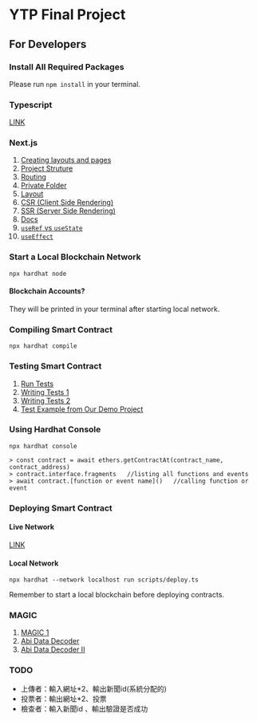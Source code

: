 # YTP Final Project

## For Developers

### Install All Required Packages
Please run `npm install` in your terminal.

### Typescript
[LINK](https://hardhat.org/hardhat-runner/docs/guides/typescript)

### Next.js
1. [Creating layouts and pages](https://nextjs.org/learn/dashboard-app/creating-layouts-and-pages)
2. [Project Struture](https://www.youtube.com/watch?v=FmerxXWD66g&list=PLC3y8-rFHvwjOKd6gdf4QtV1uYNiQnruI&index=3)
3. [Routing](https://www.youtube.com/watch?v=Vm7qM1wmXwE&list=PLC3y8-rFHvwjOKd6gdf4QtV1uYNiQnruI&index=5)
4. [Private Folder](https://www.youtube.com/watch?v=nQKtuiccMLs&list=PLC3y8-rFHvwjOKd6gdf4QtV1uYNiQnruI&index=12)
5. [Layout](https://www.youtube.com/watch?v=f93g238p9tM&list=PLC3y8-rFHvwjOKd6gdf4QtV1uYNiQnruI&index=14)
6. [CSR (Client Side Rendering)](https://www.youtube.com/watch?v=OXrNQPhzH84&list=PLC3y8-rFHvwjOKd6gdf4QtV1uYNiQnruI&index=46)
7. [SSR (Server Side Rendering)](https://www.youtube.com/watch?v=3e017ih7pOA&list=PLC3y8-rFHvwjOKd6gdf4QtV1uYNiQnruI&index=47)
8. [Docs](https://nextjs.org/docs)
9. [`useRef` vs `useState`](https://medium.com/web-development-with-sumit/useref-vs-usestate-in-react-330539025245)
10. [`useEffect`](https://hackmd.io/@Heidi-Liu/note-fe302-hooks-useeffect)


### Start a Local Blockchain Network
```
npx hardhat node
```
#### Blockchain Accounts?
They will be printed in your terminal after starting local network.

### Compiling Smart Contract
```
npx hardhat compile
```

### Testing Smart Contract
1. [Run Tests](https://hardhat.org/tutorial/debugging-with-hardhat-network)
2. [Writing Tests 1](https://hardhat.org/hardhat-runner/docs/getting-started)
3. [Writing Tests 2](https://hardhat.org/hardhat-runner/docs/guides/tasks-and-scripts)
4. [Test Example from Our Demo Project](https://github.com/YTP-GurasBottomTeeth/ytp-demo/blob/master/test/election.js)

### Using Hardhat Console
```
npx hardhat console

> const contract = await ethers.getContractAt(contract_name, contract_address)
> contract.interface.fragments   //listing all functions and events
> await contract.[function or event name]()   //calling function or event
```

### Deploying Smart Contract

#### Live Network
[LINK](https://hardhat.org/tutorial/deploying-to-a-live-network)

#### Local Network
```
npx hardhat --network localhost run scripts/deploy.ts
```
Remember to start a local blockchain before deploying contracts.

### MAGIC
1. [MAGIC 1](https://stackoverflow.com/questions/76607233/error-could-not-decode-result-data-value-0x-info-method-getcreatorcou)
2. [Abi Data Decoder](https://www.moesif.com/solidity-abi-hex-decoder/decode)
3. [Abi Data Decoder II](https://bia.is/tools/abi-decoder/)

### TODO
- 上傳者：輸入網址*2、輸出新聞id(系統分配的)
- 投票者：輸出網址*2、投票
- 檢查者：輸入新聞id 、輸出驗證是否成功